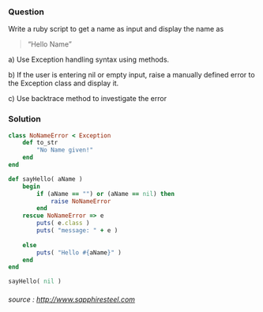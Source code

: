 
### Question
Write a ruby script to get a name as input and display the name as

 > “Hello Name”

a) Use Exception handling syntax using methods.

b) If the user is entering nil or empty input, raise a manually defined error to the Exception class and display it.

c) Use backtrace method to investigate the error

### Solution

```ruby
class NoNameError < Exception
	def to_str
		"No Name given!"		
	end
end

def sayHello( aName )
	begin
		if (aName == "") or (aName == nil) then
			raise NoNameError 
		end
	rescue NoNameError => e
		puts( e.class )
		puts( "message: " + e )
	
	else
		puts( "Hello #{aName}" )
	end
end

sayHello( nil )
```
######  source :  http://www.sapphiresteel.com 
